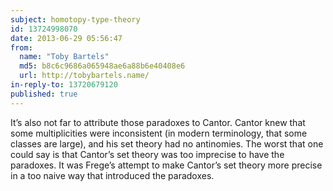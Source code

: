 ```yaml
---
subject: homotopy-type-theory
id: 13724998070
date: 2013-06-29 05:56:47
from:
  name: "Toby Bartels"
  md5: b8c6c9686a065948ae6a88b6e40408e6
  url: http://tobybartels.name/
in-reply-to: 13720679120
published: true
---
```

It’s also not far to attribute those paradoxes to Cantor. Cantor knew that some multiplicities were inconsistent (in modern terminology, that some classes are large), and his set theory had no antinomies. The worst that one could say is that Cantor’s set theory was too imprecise to have the paradoxes. It was Frege’s attempt to make Cantor’s set theory more precise in a too naive way that introduced the paradoxes.
